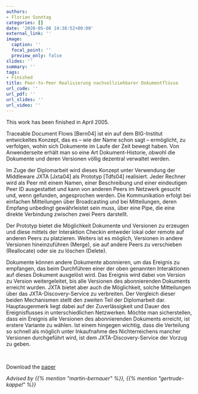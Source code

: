 ```yaml
---
authors:
- Florian Sonntag
categories: []
date: '2020-05-08 14:38:52+00:00'
external_link: ''
image:
  caption: ''
  focal_point: ''
  preview_only: false
slides: ''
summary: ''
tags:
- Finished
title: Peer-to-Peer Realisierung nachvollziehbarer Dokumentflüsse
url_code: ''
url_pdf: ''
url_slides: ''
url_video: ''
---
```


This work has been finished in April 2005.

Traceable Document Flows \[Bern04\] ist ein auf dem BIG-Institut entwickeltes Konzept, das es – wie der Name schon sagt – ermöglicht, zu verfolgen, wohin sich Dokumente im Laufe der Zeit bewegt haben. Von Anwenderseite erhält man so eine Art Dokument-Historie, obwohl die Dokumente und deren Versionen völlig dezentral verwaltet werden.

Im Zuge der Diplomarbeit wird dieses Konzept unter Verwendung der Middleware JXTA \[Jxta04\] als Prototyp \[Tdfs04\] realisiert. Jeder Rechner wird als Peer mit einem Namen, einer Beschreibung und einer eindeutigen Peer ID ausgestattet und kann von anderen Peers im Netzwerk gesucht und, wenn gefunden, angesprochen werden. Die Kommunikation erfolgt bei einfachen Mitteilungen über Broadcasting und bei Mitteilungen, deren Empfang unbedingt gewährleistet sein muss, über eine Pipe, die eine direkte Verbindung zwischen zwei Peers darstellt.

Der Prototyp bietet die Möglichkeit Dokumente und Versionen zu erzeugen und diese mittels der Interaktion Checkin entweder lokal oder remote auf anderen Peers zu platzieren. Weiters ist es möglich, Versionen in andere Versionen hineinzuführen (Merge), sie auf andere Peers zu verschieben (Reallocate) oder sie zu löschen (Delete).

Dokumente können andere Dokumente abonnieren, um das Ereignis zu empfangen, das beim Durchführen einer der oben genannten Interaktionen auf dieses Dokument ausgelöst wird. Das Ereignis wird dabei von Version zu Version weitergeleitet, bis alle Versionen des abonnierenden Dokuments erreicht wurden. JXTA bietet aber auch die Möglichkeit, solche Mitteilungen über das JXTA-Discovery-Service zu verbreiten. Der Vergleich dieser beiden Mechanismen stellt den zweiten Teil der Diplomarbeit dar. Hauptaugenmerk liegt dabei auf der Zuverlässigkeit und Dauer des Ereignisflusses in unterschiedlichen Netzwerken. Möchte man sicherstellen, dass ein Ereignis alle Versionen des abonnierenden Dokuments erreicht, ist erstere Variante zu wählen. Ist einem hingegen wichtig, dass die Verteilung so schnell als möglich unter Inkaufnahme des Nichterreichens mancher Versionen durchgeführt wird, ist dem JXTA-Discovery-Service der Vorzug zu geben.

&nbsp;

 Download the [paper](https://www.big.tuwien.ac.at/app/uploads/2016/10/Sonntag_poster.pdf)

*Advised by {{% mention "martin-bernauer" %}}, {{% mention "gertrude-kappel" %}}*